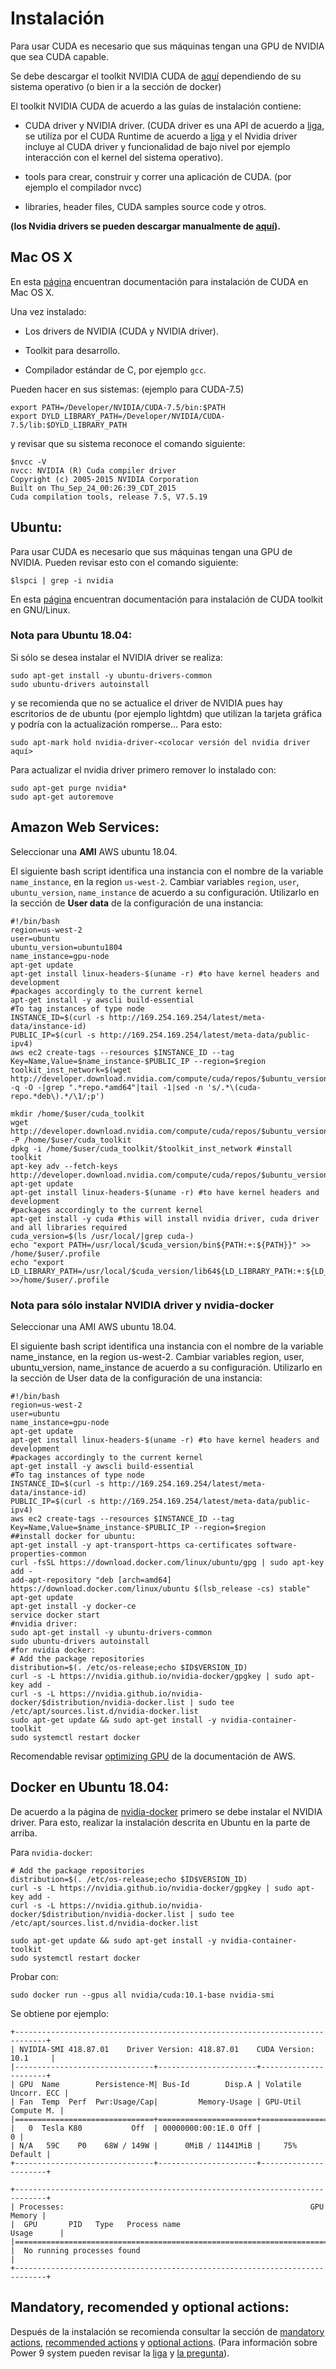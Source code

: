 # Instalación 

Para usar CUDA es necesario que sus máquinas tengan una GPU de NVIDIA que sea CUDA capable.

Se debe descargar el toolkit NVIDIA CUDA de [aquí](https://developer.nvidia.com/cuda-downloads) dependiendo de su sistema operativo (o bien ir a la sección de docker)

El toolkit NVIDIA CUDA de acuerdo a las guías de instalación contiene:

* CUDA driver y NVIDIA driver. (CUDA driver es una API de acuerdo a [liga](http://docs.nvidia.com/cuda/cuda-c-programming-guide/index.html#driver-api), se utiliza por el CUDA Runtime de acuerdo a [liga](http://docs.nvidia.com/cuda/cuda-c-programming-guide/index.html#versioning-and-compatibility) y el Nvidia driver incluye al CUDA driver y funcionalidad de bajo nivel por ejemplo interacción con el kernel del sistema operativo).

* tools para crear, construir y correr una aplicación de CUDA. (por ejemplo el compilador nvcc)

* libraries, header files, CUDA samples source code y otros.

**(los Nvidia drivers se pueden descargar manualmente de [aquí](http://www.nvidia.com/Download/index.aspx?lang=en-us)).**

## Mac OS X

En esta [página](http://docs.nvidia.com/cuda/cuda-getting-started-guide-for-mac-os-x/) encuentran documentación para instalación de CUDA en Mac OS X.

Una vez instalado:

* Los drivers de NVIDIA (CUDA y NVIDIA driver).

* Toolkit para desarrollo.

* Compilador estándar de C, por ejemplo `gcc`.

Pueden hacer en sus sistemas: (ejemplo para CUDA-7.5)

```
export PATH=/Developer/NVIDIA/CUDA-7.5/bin:$PATH
export DYLD_LIBRARY_PATH=/Developer/NVIDIA/CUDA-7.5/lib:$DYLD_LIBRARY_PATH
```

y revisar que su sistema reconoce el comando siguiente:

```
$nvcc -V
nvcc: NVIDIA (R) Cuda compiler driver
Copyright (c) 2005-2015 NVIDIA Corporation
Built on Thu_Sep_24_00:26:39_CDT_2015
Cuda compilation tools, release 7.5, V7.5.19
```

## Ubuntu:

Para usar CUDA es necesario que sus máquinas tengan una GPU de NVIDIA. Pueden revisar esto con el comando siguiente:

```
$lspci | grep -i nvidia
```

En esta [página](http://docs.nvidia.com/cuda/cuda-installation-guide-linux/index.html) encuentran documentación para instalación de  CUDA toolkit en GNU/Linux.

### Nota para Ubuntu 18.04:

Si sólo se desea instalar el NVIDIA driver se realiza:

```
sudo apt-get install -y ubuntu-drivers-common
sudo ubuntu-drivers autoinstall
```

y se recomienda que no se actualice el driver de NVIDIA pues hay escritorios de de ubuntu (por ejemplo lightdm) que utilizan la tarjeta gráfica y podría con la actualización romperse... Para esto:

```
sudo apt-mark hold nvidia-driver-<colocar versión del nvidia driver aquí>
```

Para actualizar el nvidia driver primero remover lo instalado con:

```
sudo apt-get purge nvidia*
sudo apt-get autoremove
```


## Amazon Web Services:

Seleccionar una **AMI** AWS ubuntu 18.04. 

El siguiente bash script identifica una instancia con el nombre de la variable `name_instance`, en la region `us-west-2`. Cambiar variables `region`, `user`, `ubuntu_version`, `name_instance` de acuerdo a su configuración. Utilizarlo en la sección de **User data** de la configuración de una instancia:

```
#!/bin/bash
region=us-west-2
user=ubuntu
ubuntu_version=ubuntu1804
name_instance=gpu-node
apt-get update
apt-get install linux-headers-$(uname -r) #to have kernel headers and development
#packages accordingly to the current kernel
apt-get install -y awscli build-essential
#To tag instances of type node
INSTANCE_ID=$(curl -s http://169.254.169.254/latest/meta-data/instance-id)
PUBLIC_IP=$(curl -s http://169.254.169.254/latest/meta-data/public-ipv4)
aws ec2 create-tags --resources $INSTANCE_ID --tag Key=Name,Value=$name_instance-$PUBLIC_IP --region=$region
toolkit_inst_network=$(wget http://developer.download.nvidia.com/compute/cuda/repos/$ubuntu_version/x86_64/ -q -O -|grep ".*repo.*amd64"|tail -1|sed -n 's/.*\(cuda-repo.*deb\).*/\1/;p')

mkdir /home/$user/cuda_toolkit
wget http://developer.download.nvidia.com/compute/cuda/repos/$ubuntu_version/x86_64/$toolkit_inst_network -P /home/$user/cuda_toolkit
dpkg -i /home/$user/cuda_toolkit/$toolkit_inst_network #install toolkit
apt-key adv --fetch-keys http://developer.download.nvidia.com/compute/cuda/repos/$ubuntu_version/x86_64/7fa2af80.pub
apt-get update
apt-get install linux-headers-$(uname -r) #to have kernel headers and development
#packages accordingly to the current kernel
apt-get install -y cuda #this will install nvidia driver, cuda driver and all libraries required
cuda_version=$(ls /usr/local/|grep cuda-)
echo "export PATH=/usr/local/$cuda_version/bin${PATH:+:${PATH}}" >> /home/$user/.profile
echo "export LD_LIBRARY_PATH=/usr/local/$cuda_version/lib64${LD_LIBRARY_PATH:+:${LD_LIBRARY_PATH}}" >>/home/$user/.profile
```


### Nota para sólo instalar NVIDIA driver y nvidia-docker

Seleccionar una AMI AWS ubuntu 18.04.

El siguiente bash script identifica una instancia con el nombre de la variable name_instance, en la region us-west-2. Cambiar variables region, user, ubuntu_version, name_instance de acuerdo a su configuración. Utilizarlo en la sección de User data de la configuración de una instancia:



```
#!/bin/bash
region=us-west-2
user=ubuntu
name_instance=gpu-node
apt-get update
apt-get install linux-headers-$(uname -r) #to have kernel headers and development
#packages accordingly to the current kernel
apt-get install -y awscli build-essential
#To tag instances of type node
INSTANCE_ID=$(curl -s http://169.254.169.254/latest/meta-data/instance-id)
PUBLIC_IP=$(curl -s http://169.254.169.254/latest/meta-data/public-ipv4)
aws ec2 create-tags --resources $INSTANCE_ID --tag Key=Name,Value=$name_instance-$PUBLIC_IP --region=$region
##install docker for ubuntu:
apt-get install -y apt-transport-https ca-certificates software-properties-common
curl -fsSL https://download.docker.com/linux/ubuntu/gpg | sudo apt-key add -
add-apt-repository "deb [arch=amd64] https://download.docker.com/linux/ubuntu $(lsb_release -cs) stable"
apt-get update
apt-get install -y docker-ce
service docker start
#nvidia driver:
sudo apt-get install -y ubuntu-drivers-common
sudo ubuntu-drivers autoinstall
#for nvidia docker:
# Add the package repositories
distribution=$(. /etc/os-release;echo $ID$VERSION_ID)
curl -s -L https://nvidia.github.io/nvidia-docker/gpgkey | sudo apt-key add -
curl -s -L https://nvidia.github.io/nvidia-docker/$distribution/nvidia-docker.list | sudo tee /etc/apt/sources.list.d/nvidia-docker.list
sudo apt-get update && sudo apt-get install -y nvidia-container-toolkit
sudo systemctl restart docker

```



Recomendable revisar [optimizing GPU](https://docs.aws.amazon.com/AWSEC2/latest/UserGuide/optimize_gpu.html) de la documentación de AWS.

## Docker en Ubuntu 18.04:

De acuerdo a la página  de [nvidia-docker](https://github.com/NVIDIA/nvidia-docker) primero se debe instalar el NVIDIA driver. Para esto, realizar la instalación descrita en Ubuntu en la parte de arriba.

Para `nvidia-docker`:

```
# Add the package repositories
distribution=$(. /etc/os-release;echo $ID$VERSION_ID)
curl -s -L https://nvidia.github.io/nvidia-docker/gpgkey | sudo apt-key add -
curl -s -L https://nvidia.github.io/nvidia-docker/$distribution/nvidia-docker.list | sudo tee /etc/apt/sources.list.d/nvidia-docker.list

sudo apt-get update && sudo apt-get install -y nvidia-container-toolkit
sudo systemctl restart docker
```

Probar con:

```
sudo docker run --gpus all nvidia/cuda:10.1-base nvidia-smi
```

Se obtiene por ejemplo:

```
+-----------------------------------------------------------------------------+
| NVIDIA-SMI 418.87.01    Driver Version: 418.87.01    CUDA Version: 10.1     |
|-------------------------------+----------------------+----------------------+
| GPU  Name        Persistence-M| Bus-Id        Disp.A | Volatile Uncorr. ECC |
| Fan  Temp  Perf  Pwr:Usage/Cap|         Memory-Usage | GPU-Util  Compute M. |
|===============================+======================+======================|
|   0  Tesla K80           Off  | 00000000:00:1E.0 Off |                    0 |
| N/A   59C    P0    68W / 149W |      0MiB / 11441MiB |     75%      Default |
+-------------------------------+----------------------+----------------------+

+-----------------------------------------------------------------------------+
| Processes:                                                       GPU Memory |
|  GPU       PID   Type   Process name                             Usage      |
|=============================================================================|
|  No running processes found                                                 |
+-----------------------------------------------------------------------------+
```


## Mandatory, recomended y optional actions:

Después de la instalación se recomienda consultar la sección de [mandatory actions](http://docs.nvidia.com/cuda/cuda-installation-guide-linux/index.html#mandatory-post), [recommended actions](http://docs.nvidia.com/cuda/cuda-installation-guide-linux/index.html#recommended-post) y [optional actions](http://docs.nvidia.com/cuda/cuda-installation-guide-linux/index.html#optional-post). (Para información sobre Power 9 system pueden revisar la [liga](https://en.wikipedia.org/wiki/POWER9) y [la pregunta](https://devtalk.nvidia.com/default/topic/1028338/power9-for-ubuntu16-04/)).




